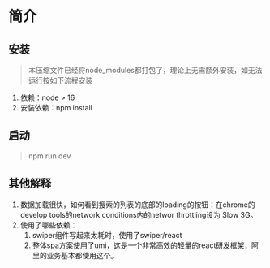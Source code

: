 # 简介

## 安装

> 本压缩文件已经将node_modules都打包了，理论上无需额外安装，如无法运行按如下流程安装

1. 依赖：node > 16
1. 安装依赖：npm install

## 启动

> npm run dev

## 其他解释

1. 数据加载很快，如何看到搜索的列表的底部的loading的按钮：在chrome的develop tools的network conditions内的networ throttling设为 Slow 3G。
2. 使用了哪些依赖：
    1. swiper组件写起来太耗时，使用了swiper/react
    1. 整体spa方案使用了umi，这是一个非常高效的轻量的react研发框架，阿里的业务基本都使用这个。